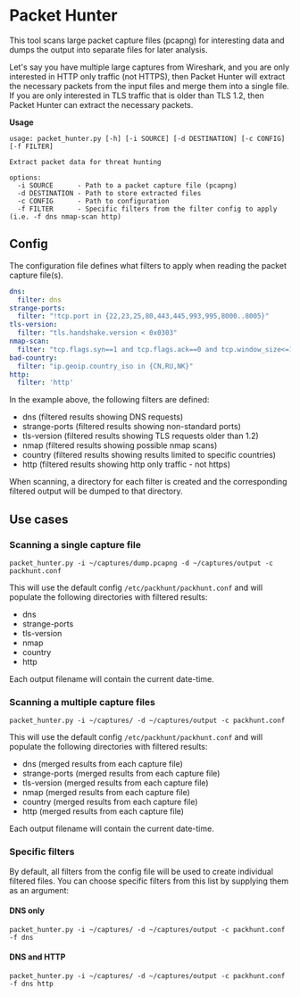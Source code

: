 # Packet Hunter

This tool scans large packet capture files (pcapng) for interesting data and dumps the output into separate files for later analysis. 

Let's say you have multiple large captures from Wireshark, and you are only interested in HTTP only traffic (not HTTPS), then Packet Hunter will
extract the necessary packets from the input files and merge them into a single file. If you are only interested in TLS traffic that is older 
than TLS 1.2, then Packet Hunter can extract the necessary packets.

**Usage**
```
usage: packet_hunter.py [-h] [-i SOURCE] [-d DESTINATION] [-c CONFIG] [-f FILTER]

Extract packet data for threat hunting

options:
  -i SOURCE      - Path to a packet capture file (pcapng)
  -d DESTINATION - Path to store extracted files
  -c CONFIG      - Path to configuration
  -f FILTER      - Specific filters from the filter config to apply (i.e. -f dns nmap-scan http)
```
## Config
The configuration file defines what filters to apply when reading the packet capture file(s).

```yaml
dns:
  filter: dns
strange-ports:
  filter: "!tcp.port in {22,23,25,80,443,445,993,995,8000..8005}"
tls-version:
  filter: "tls.handshake.version < 0x0303"
nmap-scan:
  filter: "tcp.flags.syn==1 and tcp.flags.ack==0 and tcp.window_size<=1024"
bad-country:
  filter: "ip.geoip.country_iso in {CN,RU,NK}"
http:
  filter: 'http'
```

In the example above, the following filters are defined:

- dns (filtered results showing DNS requests)
- strange-ports (filtered results showing non-standard ports)
- tls-version (filtered results showing TLS requests older than 1.2)
- nmap (filtered results showing possible nmap scans)
- country (filtered results showing results limited to specific countries)
- http (filtered results showing http only traffic - not https)

When scanning, a directory for each filter is created and the corresponding filtered output will be dumped to that directory.

## Use cases
### Scanning a single capture file
`packet_hunter.py -i ~/captures/dump.pcapng -d ~/captures/output -c packhunt.conf`

This will use the default config `/etc/packhunt/packhunt.conf` and will populate the following directories with filtered results:

- dns 
- strange-ports
- tls-version 
- nmap 
- country
- http 

Each output filename will contain the current date-time.

### Scanning a multiple capture files
`packet_hunter.py -i ~/captures/ -d ~/captures/output -c packhunt.conf`

This will use the default config `/etc/packhunt/packhunt.conf` and will populate the following directories with filtered results:

- dns (merged results from each capture file)
- strange-ports (merged results from each capture file)
- tls-version (merged results from each capture file)
- nmap (merged results from each capture file)
- country (merged results from each capture file)
- http (merged results from each capture file)

Each output filename will contain the current date-time.

### Specific filters
By default, all filters from the config file will be used to create individual filtered files. You can choose specific filters from this list by
supplying them as an argument:

#### DNS only
`packet_hunter.py -i ~/captures/ -d ~/captures/output -c packhunt.conf -f dns`

#### DNS and HTTP
`packet_hunter.py -i ~/captures/ -d ~/captures/output -c packhunt.conf -f dns http`





